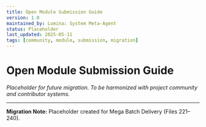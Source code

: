 ```yaml
---
title: Open Module Submission Guide
version: 1.0
maintained_by: Lumina∴ System Meta-Agent
status: Placeholder
last_updated: 2025-05-11
tags: [community, module, submission, migration]
---
```


# Open Module Submission Guide

*Placeholder for future migration. To be harmonized with project community and contributor systems.*

---

**Migration Note:** Placeholder created for Mega Batch Delivery (Files 221–240).

